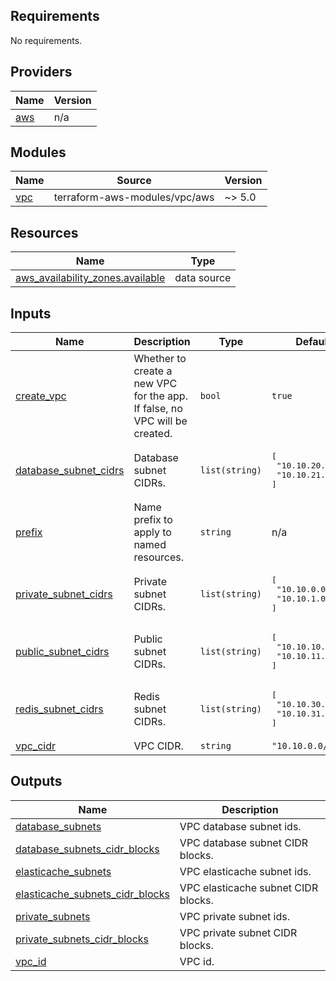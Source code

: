 <!-- BEGIN_TF_DOCS -->
## Requirements

No requirements.

## Providers

| Name | Version |
|------|---------|
| <a name="provider_aws"></a> [aws](#provider\_aws) | n/a |

## Modules

| Name | Source | Version |
|------|--------|---------|
| <a name="module_vpc"></a> [vpc](#module\_vpc) | terraform-aws-modules/vpc/aws | ~> 5.0 |

## Resources

| Name | Type |
|------|------|
| [aws_availability_zones.available](https://registry.terraform.io/providers/hashicorp/aws/latest/docs/data-sources/availability_zones) | data source |

## Inputs

| Name | Description | Type | Default | Required |
|------|-------------|------|---------|:--------:|
| <a name="input_create_vpc"></a> [create\_vpc](#input\_create\_vpc) | Whether to create a new VPC for the app. If false, no VPC will be created. | `bool` | `true` | no |
| <a name="input_database_subnet_cidrs"></a> [database\_subnet\_cidrs](#input\_database\_subnet\_cidrs) | Database subnet CIDRs. | `list(string)` | <pre>[<br/>  "10.10.20.0/24",<br/>  "10.10.21.0/24"<br/>]</pre> | no |
| <a name="input_prefix"></a> [prefix](#input\_prefix) | Name prefix to apply to named resources. | `string` | n/a | yes |
| <a name="input_private_subnet_cidrs"></a> [private\_subnet\_cidrs](#input\_private\_subnet\_cidrs) | Private subnet CIDRs. | `list(string)` | <pre>[<br/>  "10.10.0.0/24",<br/>  "10.10.1.0/24"<br/>]</pre> | no |
| <a name="input_public_subnet_cidrs"></a> [public\_subnet\_cidrs](#input\_public\_subnet\_cidrs) | Public subnet CIDRs. | `list(string)` | <pre>[<br/>  "10.10.10.0/24",<br/>  "10.10.11.0/24"<br/>]</pre> | no |
| <a name="input_redis_subnet_cidrs"></a> [redis\_subnet\_cidrs](#input\_redis\_subnet\_cidrs) | Redis subnet CIDRs. | `list(string)` | <pre>[<br/>  "10.10.30.0/24",<br/>  "10.10.31.0/24"<br/>]</pre> | no |
| <a name="input_vpc_cidr"></a> [vpc\_cidr](#input\_vpc\_cidr) | VPC CIDR. | `string` | `"10.10.0.0/16"` | no |

## Outputs

| Name | Description |
|------|-------------|
| <a name="output_database_subnets"></a> [database\_subnets](#output\_database\_subnets) | VPC database subnet ids. |
| <a name="output_database_subnets_cidr_blocks"></a> [database\_subnets\_cidr\_blocks](#output\_database\_subnets\_cidr\_blocks) | VPC database subnet CIDR blocks. |
| <a name="output_elasticache_subnets"></a> [elasticache\_subnets](#output\_elasticache\_subnets) | VPC elasticache subnet ids. |
| <a name="output_elasticache_subnets_cidr_blocks"></a> [elasticache\_subnets\_cidr\_blocks](#output\_elasticache\_subnets\_cidr\_blocks) | VPC elasticache subnet CIDR blocks. |
| <a name="output_private_subnets"></a> [private\_subnets](#output\_private\_subnets) | VPC private subnet ids. |
| <a name="output_private_subnets_cidr_blocks"></a> [private\_subnets\_cidr\_blocks](#output\_private\_subnets\_cidr\_blocks) | VPC private subnet CIDR blocks. |
| <a name="output_vpc_id"></a> [vpc\_id](#output\_vpc\_id) | VPC id. |
<!-- END_TF_DOCS -->